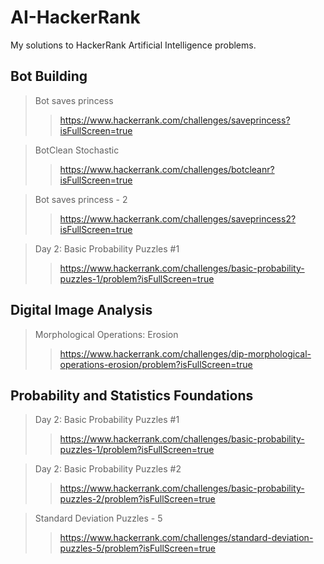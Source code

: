 # AI-HackerRank
My solutions to HackerRank Artificial Intelligence problems.

## Bot Building
> Bot saves princess 
>>https://www.hackerrank.com/challenges/saveprincess?isFullScreen=true
 
> BotClean Stochastic 
>>https://www.hackerrank.com/challenges/botcleanr?isFullScreen=true  

> Bot saves princess - 2 
>>https://www.hackerrank.com/challenges/saveprincess2?isFullScreen=true  

> Day 2: Basic Probability Puzzles #1 
>>https://www.hackerrank.com/challenges/basic-probability-puzzles-1/problem?isFullScreen=true

## Digital Image Analysis
> Morphological Operations: Erosion
>>https://www.hackerrank.com/challenges/dip-morphological-operations-erosion/problem?isFullScreen=true

## Probability and Statistics Foundations
> Day 2: Basic Probability Puzzles #1 
>> https://www.hackerrank.com/challenges/basic-probability-puzzles-1/problem?isFullScreen=true

> Day 2: Basic Probability Puzzles #2
>> https://www.hackerrank.com/challenges/basic-probability-puzzles-2/problem?isFullScreen=true

> Standard Deviation Puzzles - 5
>> https://www.hackerrank.com/challenges/standard-deviation-puzzles-5/problem?isFullScreen=true